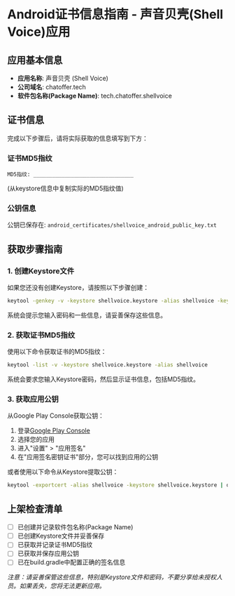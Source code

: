 # Android证书信息指南 - 声音贝壳(Shell Voice)应用

## 应用基本信息
- **应用名称**: 声音贝壳 (Shell Voice)
- **公司域名**: chatoffer.tech
- **软件包名称(Package Name)**: tech.chatoffer.shellvoice

## 证书信息
完成以下步骤后，请将实际获取的信息填写到下方：

### 证书MD5指纹
```
MD5指纹: ________________________________
```
(从keystore信息中复制实际的MD5指纹值)

### 公钥信息
公钥已保存在: `android_certificates/shellvoice_android_public_key.txt`

## 获取步骤指南

### 1. 创建Keystore文件
如果您还没有创建Keystore，请按照以下步骤创建：

```bash
keytool -genkey -v -keystore shellvoice.keystore -alias shellvoice -keyalg RSA -keysize 2048 -validity 10000
```

系统会提示您输入密码和一些信息，请妥善保存这些信息。

### 2. 获取证书MD5指纹
使用以下命令获取证书的MD5指纹：

```bash
keytool -list -v -keystore shellvoice.keystore -alias shellvoice
```

系统会要求您输入Keystore密码，然后显示证书信息，包括MD5指纹。

### 3. 获取应用公钥
从Google Play Console获取公钥：
1. 登录[Google Play Console](https://play.google.com/console/)
2. 选择您的应用
3. 进入"设置" > "应用签名"
4. 在"应用签名密钥证书"部分，您可以找到应用的公钥

或者使用以下命令从Keystore提取公钥：

```bash
keytool -exportcert -alias shellvoice -keystore shellvoice.keystore | openssl sha1 -binary | openssl base64
```

## 上架检查清单
- [ ] 已创建并记录软件包名称(Package Name)
- [ ] 已创建Keystore文件并妥善保存
- [ ] 已获取并记录证书MD5指纹
- [ ] 已获取并保存应用公钥
- [ ] 已在build.gradle中配置正确的签名信息

*注意：请妥善保管这些信息，特别是Keystore文件和密码，不要分享给未授权人员。如果丢失，您将无法更新应用。*
